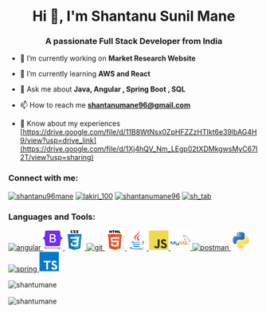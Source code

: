 <h1 align="center">Hi 👋, I'm Shantanu Sunil Mane</h1>
<h3 align="center">A passionate Full Stack Developer from India</h3>

- 🔭 I’m currently working on **Market Research Website**

- 🌱 I’m currently learning **AWS and React**

- 💬 Ask me about **Java, Angular , Spring Boot , SQL**

- 📫 How to reach me **shantanumane96@gmail.com**

- 📄 Know about my experiences [https://drive.google.com/file/d/11B8WtNsx0ZpHFZZzHTIkt6e39lbAG4H9/view?usp=drive_link](https://drive.google.com/file/d/1Xj4hQV_Nm_LEgp02tXDMkgwsMyC67I2T/view?usp=sharing)

<h3 align="left">Connect with me:</h3>
<p align="left">
<a href="https://linkedin.com/in/shantanu96mane" target="blank"><img align="center" src="https://raw.githubusercontent.com/rahuldkjain/github-profile-readme-generator/master/src/images/icons/Social/linked-in-alt.svg" alt="shantanu96mane" height="30" width="40" /></a>
<a href="https://www.codechef.com/users/lakiri_100" target="blank"><img align="center" src="https://cdn.jsdelivr.net/npm/simple-icons@3.1.0/icons/codechef.svg" alt="lakiri_100" height="30" width="40" /></a>
<a href="https://www.hackerrank.com/shantanumane96" target="blank"><img align="center" src="https://raw.githubusercontent.com/rahuldkjain/github-profile-readme-generator/master/src/images/icons/Social/hackerrank.svg" alt="shantanumane96" height="30" width="40" /></a>
<a href="https://codeforces.com/profile/sh_tab" target="blank"><img align="center" src="https://raw.githubusercontent.com/rahuldkjain/github-profile-readme-generator/master/src/images/icons/Social/codeforces.svg" alt="sh_tab" height="30" width="40" /></a>
</p>

<h3 align="left">Languages and Tools:</h3>
<p align="left"> <a href="https://angular.io" target="_blank" rel="noreferrer"> <img src="https://angular.io/assets/images/logos/angular/angular.svg" alt="angular" width="40" height="40"/> </a> <a href="https://getbootstrap.com" target="_blank" rel="noreferrer"> <img src="https://raw.githubusercontent.com/devicons/devicon/master/icons/bootstrap/bootstrap-plain-wordmark.svg" alt="bootstrap" width="40" height="40"/> </a> <a href="https://www.w3schools.com/css/" target="_blank" rel="noreferrer"> <img src="https://raw.githubusercontent.com/devicons/devicon/master/icons/css3/css3-original-wordmark.svg" alt="css3" width="40" height="40"/> </a> <a href="https://git-scm.com/" target="_blank" rel="noreferrer"> <img src="https://www.vectorlogo.zone/logos/git-scm/git-scm-icon.svg" alt="git" width="40" height="40"/> </a> <a href="https://www.w3.org/html/" target="_blank" rel="noreferrer"> <img src="https://raw.githubusercontent.com/devicons/devicon/master/icons/html5/html5-original-wordmark.svg" alt="html5" width="40" height="40"/> </a> <a href="https://www.java.com" target="_blank" rel="noreferrer"> <img src="https://raw.githubusercontent.com/devicons/devicon/master/icons/java/java-original.svg" alt="java" width="40" height="40"/> </a> <a href="https://developer.mozilla.org/en-US/docs/Web/JavaScript" target="_blank" rel="noreferrer"> <img src="https://raw.githubusercontent.com/devicons/devicon/master/icons/javascript/javascript-original.svg" alt="javascript" width="40" height="40"/> </a> <a href="https://www.mysql.com/" target="_blank" rel="noreferrer"> <img src="https://raw.githubusercontent.com/devicons/devicon/master/icons/mysql/mysql-original-wordmark.svg" alt="mysql" width="40" height="40"/> </a> <a href="https://postman.com" target="_blank" rel="noreferrer"> <img src="https://www.vectorlogo.zone/logos/getpostman/getpostman-icon.svg" alt="postman" width="40" height="40"/> </a> <a href="https://www.python.org" target="_blank" rel="noreferrer"> <img src="https://raw.githubusercontent.com/devicons/devicon/master/icons/python/python-original.svg" alt="python" width="40" height="40"/> </a> <a href="https://spring.io/" target="_blank" rel="noreferrer"> <img src="https://www.vectorlogo.zone/logos/springio/springio-icon.svg" alt="spring" width="40" height="40"/> </a> <a href="https://www.typescriptlang.org/" target="_blank" rel="noreferrer"> <img src="https://raw.githubusercontent.com/devicons/devicon/master/icons/typescript/typescript-original.svg" alt="typescript" width="40" height="40"/> </a> </p>

<p><img align="center" src="https://github-readme-stats.vercel.app/api/top-langs?username=shantumane&show_icons=true&locale=en&layout=compact" alt="shantumane" /></p>

<p><img align="center" src="https://github-readme-streak-stats.herokuapp.com/?user=shantumane&" alt="shantumane" /></p>
